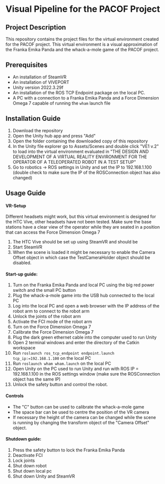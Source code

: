# Visual Pipeline for the PACOF Project 

## Project Description
This repository contains the project files for the virtual environment created for the PACOF project. This virtual environment is a visual approximation of the Franka Emika Panda and the whack-a-mole game of the PACOF project.
## Prerequisites
- An installation of SteamVR
- An installation of VIVEPORT
- Unity version 2022.3.29f
- An installation of the ROS TCP Endpoint package on the local PC.
- A PC with a connection to a Franka Emika Panda and a Force Dimension Omega 7 capable of running the `wham` launch file
## Installation Guide
1. Download the repository
2. Open the Unity hub app and press "Add"
3. Open the folder containing the downloaded copy of this repository
4. In the Unity file explorer go to Assets/Scenes and double click "VE1 v.2" to load into the virtual environment evaluated in "THE DESIGN AND DEVELOPMENT OF A VIRTUAL REALITY ENVIRONMENT FOR THE OPERATOR OF A TELEOPERATED ROBOT IN A TEST SETUP"
5. Go to robotics -> ROS settings in Unity and set the IP to 192.168.1.100 (double check to make sure the IP of the ROSConnection object has also changed) 
## Usage Guide

#### VR-Setup
Different headsets might work, but this virtual environment is designed for the HTC Vive, other headsets have not been tested. Make sure the base stations have a clear view of the operator while they are seated in a position that can access the Force Dimension Omega 7  
1. The HTC Vive should be set up using SteamVR and should be
2. Start SteamVR
3. When the scene is loaded it might be necessary to enable the Camera Offset object in which case the TestCameraHolder object should be disabled.
#### Start-up guide:
1. Turn on the Franka Emika Panda and local PC using the big red power switch and the small PC button
2. Plug the whack-a-mole game into the USB hub connected to the local PC
3. Log into the local PC and open a web browser with the IP address of the robot arm to connect to the robot arm 
4. Unlock the joints of the robot arm
5. Activate the FCI mode of the robot arm
6. Turn on the Force Dimension Omega 7
7. Calibrate the Force Dimension Omega 7
8. Plug the dark green ethernet cable into the computer used to run Unity
9. Open 2 terminal windows and enter the directory of the Catkin workspace
10. Run `roslaunch ros_tcp_endpoint endpoint.launch tcp_ip:=192.168.1.100` on the local PC
11. Run `roslaunch wham wham.launch` on the local PC
12. Open Unity on the PC used to run Unity and run with ROS IP = 192.168.1.100 in the ROS settings window (make sure the ROSConnection object has the same IP)
13. Unlock the safety button and control the robot.

#### Controls
- The "C" button can be used to calibrate the whack-a-mole game
- The space bar can be used to centre the position of the VR camera
- If necessary the height of the camera can be changed while the scene is running by changing the transform object of the "Camera Offset" object.

#### Shutdown guide:
1. Press the safety button to lock the Franka Emika Panda
2. Deactivate FCI 
3. Lock joints
4. Shut down robot
6. Shut down local pc
7. Shut down Unity and SteamVR

